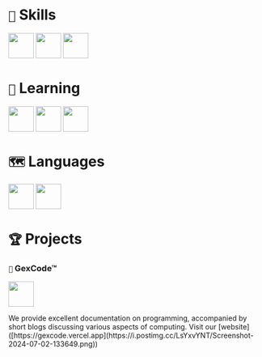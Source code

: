 # ` 🌿 ` **Skills** <br>
<img src="https://i.postimg.cc/SxW3nTdX/file-type-html-icon-130541.webp" width="50px"> <img src="https://i.postimg.cc/C1663Wh2/file-type-css-icon-130661.webp" width="50px"> <img src="https://i.postimg.cc/hjQNJZkK/file-type-python-icon-130221.png" width="50px"> <br>
# ` 📝 ` **Learning** <br>
<img src="https://i.postimg.cc/sDCt3C9F/63065002ce321b529d375e07-2e261bcd-3564132900.png" width="50px"> <img src="https://i.postimg.cc/T3YNPdKs/c-original-logo-icon-146611.png" width="50px">
<img src="https://i.postimg.cc/BvnrR55X/file-type-js-official-icon-130509.png" width="50px"> <br>
# ` 🗺️ ` **Languages** <br>
<img src="https://i.postimg.cc/3RpnqWqk/italy-icon-127831.png" width="50px"> <img src="https://i.postimg.cc/wBRVt7gw/united-states-icon-127943.png" width="50px"> <br>
# ` 🏆 ` **Projects** <br>
### ` 📖 ` **GexCode™** <br>
<img src="https://i.postimg.cc/LsYxvYNT/Screenshot-2024-07-02-133649.png" width="50px"> <br>
<p>We provide excellent documentation on programming, accompanied by short blogs discussing various aspects of computing. Visit our [website]([https://gexcode.vercel.app](https://i.postimg.cc/LsYxvYNT/Screenshot-2024-07-02-133649.png))</p> <br>
